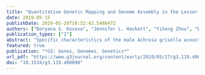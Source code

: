 ```yaml
---
title: "Quantitative Genetic Mapping and Genome Assembly in the Lesser Wax Moth Achroia grisella"
date: 2019-05-15
publishDate: 2019-05-28T16:52:42.548847Z
authors: ["Boryana S. Koseva", "Jennifer L. Hackett", "Yihong Zhou", "Bethany R. Harris", "John K. Kelly", "Michael D. Greenfield", "Jennifer M. Gleason", "Stuart J. Macdonald"]
publication_types: ["2"]
abstract: "Specific characteristics of the male Achroia grisella acoustic mating signal determine a maletextquoterights attractiveness towards females. These features are genetically variable in populations, and mapping experiments have been used to identify loci contributing to song variation, and understand the evolutionary forces acting on this important sexual trait. Here we built on this foundation and carried out QTL (Quantitative Trait Locus) mapping using &gt;1,000 recombinant individuals, genotyping this large cohort at thousands of sequence-based markers covering the entire collection of 30 A. grisella chromosomes. This dense marker set, coupled with our development of an annotated, draft genome of A. grisella, allowed us to link &gt;3,000 genome scaffolds, &gt;10,000 predicted genes, and close to 275Mb of genome sequence to chromosomes. Our QTL mapping confirmed a fraction of the QTL identified in a previous study, and additionally revealed novel loci. Collectively, QTL explained only small fractions of the phenotypic variance, suggesting many more causative factors remain below the detection threshold of our study. A surprising, and ultimately challenging feature of our study was the low level of intrachromosomal recombination present in our mapping population. This led to difficulty ordering markers along linkage groups, necessitating a chromosome-by-chromosome mapping approach, rather than true interval mapping, and precluded confident ordering/orienting of scaffolds along each chromosome. Nonetheless, our study increased the genomic resources available for the A. grisella system. Enabled by ever more powerful technologies, future investigators will be able to leverage our data to provide more detailed genetic dissection of male song variation in A. grisella."
featured: true
publication: "*G3: Genes, Genomes, Genetics*"
url_pdf: "https://www.g3journal.org/content/early/2019/05/17/g3.119.400090"
doi: "10.1534/g3.119.400090"
---
```


